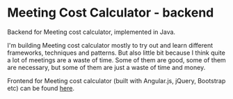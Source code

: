 Meeting Cost Calculator - backend
==================

Backend for Meeting cost calculator, implemented in Java.

I'm building Meeting cost calculator mostly to try out and learn different frameworks, techniques and patterns. But also little bit because I think quite a lot of meetings are a waste of time. Some of them are good, some of them are necessary, but some of them are just a waste of time and money.

Frontend for Meeting cost calculator (built with Angular.js, jQuery, Bootstrap etc) can be found <a href="https://github.com/perjansson/mcc">here</a>.

